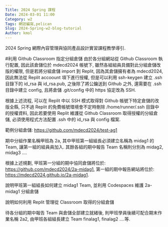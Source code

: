 ```yaml
---
Title: 2024 Spring 課程
Date: 2024-03-01 11:00
Category: w2
Tags: 網誌編寫,pelican
Slug: 2024-Spring-w2-blog-tutorial
Author: kmol
---
```


2024 Spring 網際內容管理與協同產品設計實習課程教學導引.

<!-- PELICAN_END_SUMMARY -->

#利用 Github Classroom 指定分組倉儲
由於各分組網站從 Github Classroom 執行配置, 因此該倉儲位於 mdecd2024 帳號下, 雖然各組組員具備對此分組倉儲改版的權限, 但是若將分組倉儲 import 到 Replit, 因為其倉儲擁有者為 mdecd2024, 因此無法從 Replit accoount 項下進行授權, 但是可以利用 ssh-keygen 建立 .ssh 目錄下的 id_rsa 與 id_rsa.pub, 之後除了將公鑰送到 Github 之外, 還需要在 .ssh 目錄中建立 config, 且將倉儲 .git/config 中的 https 協定改為 SSH.

根據上述流程, 可以在 Replit 中以 SSH 模式取得對 Github 帳號下特定倉儲的改版全縣, 只不過 Replit 的免費帳號環境會不定時刪除 /home/runner/.ssh 目錄中的授權資料, 因此若要使用 Replit 維護從 Github Classroom 取得授權的分組倉儲, 必須使用程式方法配置 .ssh 中的 id_rsa 與 config 檔案.

範例分組倉儲: https://github.com/mdecd2024/test-ag1

期中分組作業名稱甲班為 2a, 其中甲班第一組組長必須建立名稱為 midag1 的 Team, 讓第一組的組員員加入. 其餘各組的期中報告 Team 名稱則分別為 midag2, midag3 ....

根據上述規劃, 甲班第一分組的期中協同倉儲將位於: https://github.com/mdecd2024/2a-midag1, 第一組的期中報告網站將位於: https://mdecd2024.github.io/2a-midag1.

說明甲班第一組組長如何建立 midag1 Team, 並利用 Codespaces 維護 2a-midag1 分組倉儲

說明如何利用 Replit 管理從 Classroom 取得的分組倉儲

待各分組的期中報告 Team 與倉儲全部建立就緒後, 則甲班學員後續可配合期末作業名稱 2a2, 由甲班各組組長建立 Team finalag1, finalag2 ....等.
